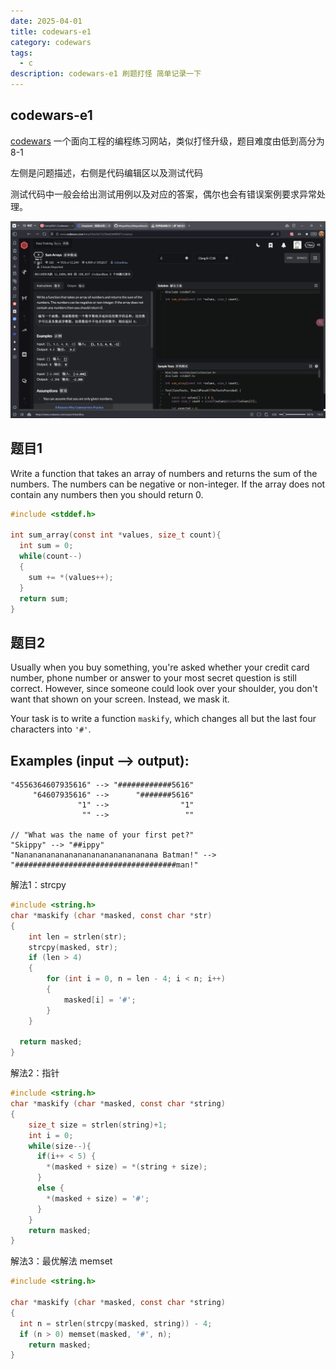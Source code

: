```yaml
---
date: 2025-04-01
title: codewars-e1
category: codewars
tags:
  - c
description: codewars-e1 刷题打怪 简单记录一下
---
```

## codewars-e1

[codewars](https://www.codewars.com/dashboard ) 一个面向工程的编程练习网站，类似打怪升级，题目难度由低到高分为8-1

左侧是问题描述，右侧是代码编辑区以及测试代码

测试代码中一般会给出测试用例以及对应的答案，偶尔也会有错误案例要求异常处理。

![](/posts/files/Pasted%20image%2020250331192213.png)


## 题目1

Write a function that takes an array of numbers and returns the sum of the numbers. The numbers can be negative or non-integer. If the array does not contain any numbers then you should return 0.

```c
#include <stddef.h>

int sum_array(const int *values, size_t count){
  int sum = 0;
  while(count--)
  {
    sum += *(values++);
  }
  return sum;
}
```
## 题目2
Usually when you buy something, you're asked whether your credit card number, phone number or answer to your most secret question is still correct. However, since someone could look over your shoulder, you don't want that shown on your screen. Instead, we mask it.

Your task is to write a function `maskify`, which changes all but the last four characters into `'#'`.

## Examples (input --> output):

```
"4556364607935616" --> "############5616"
     "64607935616" -->      "#######5616"
               "1" -->                "1"
                "" -->                 ""

// "What was the name of your first pet?"
"Skippy" --> "##ippy"
"Nananananananananananananananana Batman!" --> "####################################man!"
```


解法1：strcpy
```c
#include <string.h>
char *maskify (char *masked, const char *str)
{
	int len = strlen(str);
	strcpy(masked, str);
	if (len > 4)
	{
		for (int i = 0, n = len - 4; i < n; i++)
		{
			masked[i] = '#';
		}
	}

  return masked;
}
```

解法2：指针
```c
#include <string.h>
char *maskify (char *masked, const char *string)
{
	size_t size = strlen(string)+1;
    int i = 0;
    while(size--){
      if(i++ < 5) {
        *(masked + size) = *(string + size);
      }
      else {
        *(masked + size) = '#';
      }
    }
	return masked;
}
```

解法3：最优解法 memset
```c
#include <string.h>

char *maskify (char *masked, const char *string)
{
  int n = strlen(strcpy(masked, string)) - 4;
  if (n > 0) memset(masked, '#', n);
	return masked;
}
```